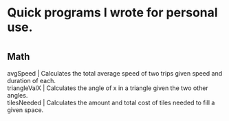 <h1>Quick programs I wrote for personal use.<h1>

<h2>Math</h2>
  <p>
    avgSpeed | Calculates the total average speed of two trips given speed and duration of each. <br>
    triangleValX | Calculates the angle of x in a triangle given the two other angles. <br>
    tilesNeeded | Calculates the amount and total cost of tiles needed to fill a given space. 
  </p>
